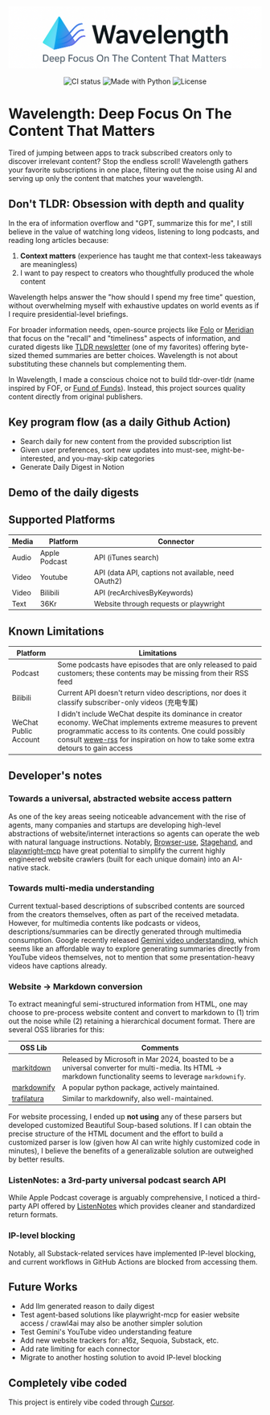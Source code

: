 <picture>
  <source media="(prefers-color-scheme: dark)" srcset="./assets/logo-dark.png">
  <source media="(prefers-color-scheme: light)" srcset="./assets/logo-light.png">
  <img alt="Wavelength: Deep Focus On The Content That Matters" src="./assets/logo-light.png"  width="full">
</picture>


<!-- Wavelength – centered badges -->
<p align="center">
 <!-- CI Status -->
  <img src="https://img.shields.io/github/actions/workflow/status/fyang0507/wavelength/daily-processing.yaml" alt="CI status" />
  <!-- Made with Python -->
  <img src="https://img.shields.io/badge/Made%20with-%F0%9F%8C%88%20Python-blue?logo=python" alt="Made with Python" />
  <!-- License -->
  <img src="https://img.shields.io/github/license/fyang0507/wavelength" alt="License" />
</p>

<h1 align="left">Wavelength: Deep Focus On The Content That Matters</h1>

<!-- Badges -->


Tired of jumping between apps to track subscribed creators only to discover irrelevant content? Stop the endless scroll! Wavelength gathers your favorite subscriptions in one place, filtering out the noise using AI and serving up only the content that matches your wavelength.

## Don't TLDR: Obsession with depth and quality

In the era of information overflow and "GPT, summarize this for me", I still believe in the value of watching long videos, listening to long podcasts, and reading long articles because:
1. **Context matters** (experience has taught me that context-less takeaways are meaningless)
2. I want to pay respect to creators who thoughtfully produced the whole content

Wavelength helps answer the "how should I spend my free time" question, without overwhelming myself with exhaustive updates on world events as if I require presidential-level briefings.

For broader information needs, open-source projects like [Folo](https://github.com/RSSNext/Folo) or [Meridian](https://github.com/iliane5/meridian) that focus on the "recall" and "timeliness" aspects of information, and curated digests like [TLDR newsletter](https://tldr.tech/) (one of my favorites) offering byte-sized themed summaries are better choices. Wavelength is not about substituting these channels but complementing them.

In Wavelength, I made a conscious choice not to build tldr-over-tldr (name inspired by FOF, or [Fund of Funds](https://en.wikipedia.org/wiki/Fund_of_funds)). Instead, this project sources quality content directly from original publishers.

## Key program flow (as a daily Github Action)
* Search daily for new content from the provided subscription list
* Given user preferences, sort new updates into must-see, might-be-interested, and you-may-skip categories
* Generate Daily Digest in Notion

## Demo of the daily digests

## Supported Platforms

Media | Platform | Connector
-|-|-|
Audio | Apple Podcast | API (iTunes search)
Video | Youtube | API (data API, captions not available, need OAuth2)
Video | Bilibili | API (recArchivesByKeywords)
Text | 36Kr | Website through requests or playwright

## Known Limitations
| Platform | Limitations |
|-|-|
| Podcast | Some podcasts have episodes that are only released to paid customers; these contents may be missing from their RSS feed |
| Bilibili | Current API doesn't return video descriptions, nor does it classify subscriber-only videos (充电专属) |
| WeChat Public Account | I didn't include WeChat despite its dominance in creator economy. WeChat implements extreme measures to prevent programmatic access to its contents. One could possibly consult [wewe-rss](https://github.com/cooderl/wewe-rss) for inspiration on how to take some extra detours to gain access |

## Developer's notes

### Towards a universal, abstracted website access pattern

As one of the key areas seeing noticeable advancement with the rise of agents, many companies and startups are developing high-level abstractions of website/internet interactions so agents can operate the web with natural language instructions. Notably, [Browser-use](https://github.com/browser-use/browser-use), [Stagehand](https://www.stagehand.dev/), and [playwright-mcp](https://github.com/microsoft/playwright-mcp) have great potential to simplify the current highly engineered website crawlers (built for each unique domain) into an AI-native stack.

### Towards multi-media understanding
Current textual-based descriptions of subscribed contents are sourced from the creators themselves, often as part of the received metadata. However, for multimedia contents like podcasts or videos, descriptions/summaries can be directly generated through multimedia consumption. Google recently released [Gemini video understanding](https://developers.googleblog.com/en/gemini-2-5-video-understanding/), which seems like an affordable way to explore generating summaries directly from YouTube videos themselves, not to mention that some presentation-heavy videos have captions already.

### Website -> Markdown conversion
To extract meaningful semi-structured information from HTML, one may choose to pre-process website content and convert to markdown to (1) trim out the noise while (2) retaining a hierarchical document format. There are several OSS libraries for this:

| OSS Lib | Comments |
|---------|----------|
| [markitdown](https://github.com/microsoft/markitdown) | Released by Microsoft in Mar 2024, boasted to be a universal converter for multi-media. Its HTML -> markdown functionality seems to leverage `markdownify`. |
| [markdownify](https://github.com/matthewwithanm/python-markdownify) | A popular python package, actively maintained. | 
| [trafilatura](https://github.com/adbar/trafilatura) | Similar to markdownify, also well-maintained. | 

For website processing, I ended up **not using** any of these parsers but developed customized Beautiful Soup-based solutions. If I can obtain the precise structure of the HTML document and the effort to build a customized parser is low (given how AI can write highly customized code in minutes), I believe the benefits of a generalizable solution are outweighed by better results.

### ListenNotes: a 3rd-party universal podcast search API
While Apple Podcast coverage is arguably comprehensive, I noticed a third-party API offered by [ListenNotes](https://www.listennotes.com/) which provides cleaner and standardized return formats.

### IP-level blocking
Notably, all Substack-related services have implemented IP-level blocking, and current workflows in GitHub Actions are blocked from accessing them.

## Future Works
- Add llm generated reason to daily digest
- Test agent-based solutions like playwright-mcp for easier website access / crawl4ai may also be another simpler solution
- Test Gemini's YouTube video understanding feature
- Add new website trackers for: a16z, Sequoia, Substack, etc.
- Add rate limiting for each connector
- Migrate to another hosting solution to avoid IP-level blocking

## Completely vibe coded
This project is entirely vibe coded through [Cursor](https://cursor.sh).
